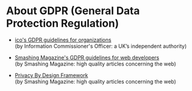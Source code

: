 # About GDPR (General Data Protection Regulation)

- [ico's GDPR guidelines for organizations](https://ico.org.uk/for-organisations/guide-to-the-general-data-protection-regulation-gdpr/)  
(by Information Commissioner's Officer: a UK’s independent authority)

- [Smashing Magazine's GDPR guidelines for web developers](https://www.smashingmagazine.com/2018/02/gdpr-for-web-developers/)  
(by Smashing Magazine: high quality articles concerning the web)

- [Privacy By Design Framework](https://www.smashingmagazine.com/2017/07/privacy-by-design-framework/)  
(by Smashing Magazine: high quality articles concerning the web)